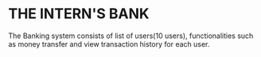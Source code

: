 # THE INTERN'S BANK
The Banking system consists of list of users(10 users), functionalities such as money transfer and view transaction history for each user.
